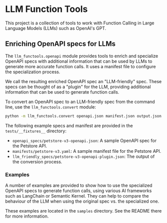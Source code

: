 # LLM Function Tools

This project is a collection of tools to work with Function Calling in Large Language Models (LLMs) such as OpenAI's GPT.

## Enriching OpenAPI specs for LLMs

The `llm_functools.openapi` module provides tools to enrich and specialize OpenAPI specs with additional information that can be used by LLMs to generate more accurate function calls. It uses a manifest file to configure the specialization process. 

We call the resulting enriched OpenAPI spec an "LLM-friendly" spec. These specs can be thought of as a "plugin" for the LLM, providing additional information that can be used to generate function calls.

To convert an OpenAPI spec to an LLM-friendly spec from the command line, use the `llm_functools.convert` module:

```bash
python -m llm_functools.convert openapi.json manifest.json output.json
```

The following example specs and manifest are provided in the `tests/__fixtures__` directory:

- `openapi_specs/petstore-v3-openapi.json`: A sample OpenAPI spec for the Petstore API.
- `manifests/petstore-v3.yaml`: A sample manifest file for the Petstore API.
- `llm_friendly_specs/petstore-v3-openapi-plugin.json`: The output of the conversion process.

### Examples

A number of examples are provided to show how to use the specialized OpenAPI specs to generate function calls, using various AI frameworks such as LangChain or Semantic Kernel. They can help to compare the behaviour of the LLM when using the original spec vs. the specialized one.

These examples are located in the `samples` directory. See the README there for more information.
